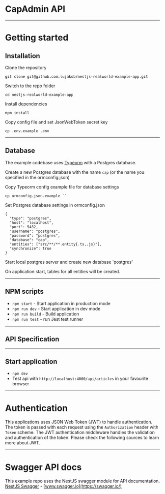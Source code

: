 # CapAdmin API

----------

# Getting started

## Installation

Clone the repository

    git clone git@github.com:lujakob/nestjs-realworld-example-app.git

Switch to the repo folder

    cd nestjs-realworld-example-app

Install dependencies

    npm install

Copy config file and set JsonWebToken secret key

    cp .env.example .env

----------

## Database

The example codebase uses [Typeorm](http://typeorm.io/) with a Postgres database.

Create a new Postgres database with the name `cap` (or the name you specified in the ormconfig.json)

Copy Typeorm config example file for database settings

    cp ormconfig.json.example ``

Set Postgres database settings in ormconfig.json

    {
      "type": "postgres",
      "host": "localhost",
      "port": 5432,
      "username": "postgres",
      "password": "postgres",
      "database": "cap",
      "entities": ["src/**/**.entity{.ts,.js}"],
      "synchronize": true
    }

Start local postgres server and create new database 'postgres'

On application start, tables for all entities will be created.

----------

## NPM scripts

- `npm start` - Start application in production mode
- `npm run dev` - Start application in dev mode
- `npm run build` - Build application
- `npm run test` - run Jest test runner

----------

## API Specification

----------

## Start application

- `npm dev`
- Test api with `http://localhost:4000/api/articles` in your favourite browser

----------

# Authentication

This applications uses JSON Web Token (JWT) to handle authentication. The token is passed with each request using the `Authorization` header with `Token` scheme. The JWT authentication middleware handles the validation and authentication of the token. Please check the following sources to learn more about JWT.

----------

# Swagger API docs

This example repo uses the NestJS swagger module for API documentation. [NestJS Swagger](https://github.com/nestjs/swagger) - [www.swagger.io](https://swagger.io/)
